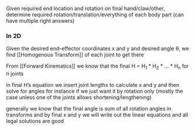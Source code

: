Given required end location and rotation on final hand/claw/other, determine required rotation/translation/everything of each body part (can have multiple right answers)

### In 2D
Given the desired end-effector coordinates x and y and desired angle θ, we find [[Homogenous Transform]] of each joint to get there

From [[Forward Kinematics]] we know that the final H = H<sub>1</sub> * H<sub>2</sub> * … * H<sub>n</sub> for n joints

in final H’s equation we insert joint lengths to calculate x and y and then solve for angles for instance if we just want it by rotation only (mostly the case unless one of the joints allows shortening/lengthening)

generally we know that the final angle is sum of all rotation angles in transforms and by final x and y we will write out the linear equations and all legal solutions are good